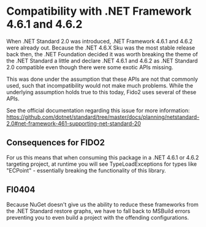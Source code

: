 # Compatibility with .NET Framework 4.6.1 and 4.6.2

When .NET Standard 2.0 was introduced, .NET Framework 4.6.1 and 4.6.2 were already out.
Because the .NET 4.6.X Sku was the most stable release back then, the .NET Foundation decided
it was worth breaking the theme of the .NET Standard a little and declare .NET 4.6.1 and 4.6.2 as
.NET Standard 2.0 compatible even though there were some exotic APIs missing.

This was done under the assumption that these APIs are not that commonly used, such that incompatibility
would not make much problems.
While the underlying assumption holds true to this today, Fido2 uses several of these APIs.

See the official documentation regarding this issue for more information: <https://github.com/dotnet/standard/tree/master/docs/planning/netstandard-2.0#net-framework-461-supporting-net-standard-20>

## Consequences for FIDO2

For us this means that when consuming this package in a .NET 4.6.1 or 4.6.2 targeting project, at runtime you will see
TypeLoadExceptions for types like "ECPoint" - essentially breaking the functionality of this library.

## FI0404

Because NuGet doesn't give us the ability to reduce these frameworks from the .NET Standard restore graphs,
we have to fall back to MSBuild errors preventing you to even build a project with the offending configurations.
